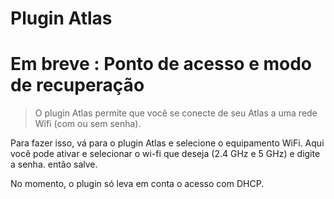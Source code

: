 # Plugin Atlas

# Em breve : Ponto de acesso e modo de recuperação

> O plugin Atlas permite que você se conecte de seu Atlas a uma rede Wifi (com ou sem senha).

Para fazer isso, vá para o plugin Atlas e selecione o equipamento WiFi.
Aqui você pode ativar e selecionar o wi-fi que deseja (2.4 GHz e 5 GHz) e digite a senha.
então salve.

No momento, o plugin só leva em conta o acesso com DHCP.
